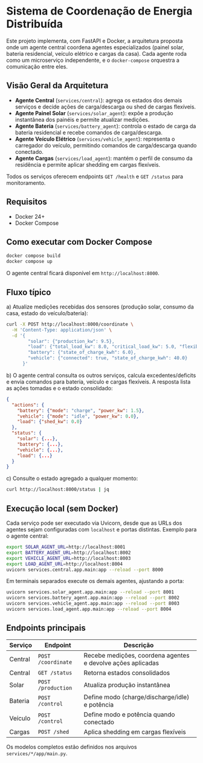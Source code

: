 # Sistema de Coordenação de Energia Distribuída

Este projeto implementa, com FastAPI e Docker, a arquitetura proposta onde um agente central coordena agentes especializados (painel solar, bateria residencial, veículo elétrico e cargas da casa). Cada agente roda como um microserviço independente, e o `docker-compose` orquestra a comunicação entre eles.

## Visão Geral da Arquitetura

- **Agente Central** (`services/central`): agrega os estados dos demais serviços e decide ações de carga/descarga ou shed de cargas flexíveis.
- **Agente Painel Solar** (`services/solar_agent`): expõe a produção instantânea dos painéis e permite atualizar medições.
- **Agente Bateria** (`services/battery_agent`): controla o estado de carga da bateria residencial e recebe comandos de carga/descarga.
- **Agente Veículo Elétrico** (`services/vehicle_agent`): representa o carregador do veículo, permitindo comandos de carga/descarga quando conectado.
- **Agente Cargas** (`services/load_agent`): mantém o perfil de consumo da residência e permite aplicar shedding em cargas flexíveis.

Todos os serviços oferecem endpoints `GET /health` e `GET /status` para monitoramento.

## Requisitos

- Docker 24+
- Docker Compose

## Como executar com Docker Compose

```bash
docker compose build
docker compose up
```

O agente central ficará disponível em `http://localhost:8000`.

## Fluxo típico
a) Atualize medições recebidas dos sensores (produção solar, consumo da casa, estado do veículo/bateria):

```bash
curl -X POST http://localhost:8000/coordinate \
  -H 'Content-Type: application/json' \
  -d '{
        "solar": {"production_kw": 9.5},
        "load": {"total_load_kw": 8.0, "critical_load_kw": 5.0, "flexible_load_kw": 3.0},
        "battery": {"state_of_charge_kwh": 6.0},
        "vehicle": {"connected": true, "state_of_charge_kwh": 40.0}
      }'
```

b) O agente central consulta os outros serviços, calcula excedentes/deficits e envia comandos para bateria, veículo e cargas flexíveis. A resposta lista as ações tomadas e o estado consolidado:

```json
{
  "actions": {
    "battery": {"mode": "charge", "power_kw": 1.5},
    "vehicle": {"mode": "idle", "power_kw": 0.0},
    "load": {"shed_kw": 0.0}
  },
  "status": {
    "solar": {...},
    "battery": {...},
    "vehicle": {...},
    "load": {...}
  }
}
```

c) Consulte o estado agregado a qualquer momento:

```bash
curl http://localhost:8000/status | jq
```

## Execução local (sem Docker)

Cada serviço pode ser executado via Uvicorn, desde que as URLs dos agentes sejam configuradas com `localhost` e portas distintas. Exemplo para o agente central:

```bash
export SOLAR_AGENT_URL=http://localhost:8001
export BATTERY_AGENT_URL=http://localhost:8002
export VEHICLE_AGENT_URL=http://localhost:8003
export LOAD_AGENT_URL=http://localhost:8004
uvicorn services.central.app.main:app --reload --port 8000
```

Em terminais separados execute os demais agentes, ajustando a porta:

```bash
uvicorn services.solar_agent.app.main:app --reload --port 8001
uvicorn services.battery_agent.app.main:app --reload --port 8002
uvicorn services.vehicle_agent.app.main:app --reload --port 8003
uvicorn services.load_agent.app.main:app --reload --port 8004
```

## Endpoints principais

| Serviço | Endpoint | Descrição |
|---------|----------|-----------|
| Central | `POST /coordinate` | Recebe medições, coordena agentes e devolve ações aplicadas |
| Central | `GET /status` | Retorna estados consolidados |
| Solar   | `POST /production` | Atualiza produção instantânea |
| Bateria | `POST /control` | Define modo (charge/discharge/idle) e potência | 
| Veículo | `POST /control` | Define modo e potência quando conectado |
| Cargas  | `POST /shed` | Aplica shedding em cargas flexíveis |

Os modelos completos estão definidos nos arquivos `services/*/app/main.py`.
